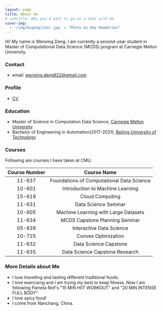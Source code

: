 ```yaml
---
layout: page
title: About me
# subtitle: Why you'd want to go on a date with me
cover-img:
  - '/img/bigimg/star.jpg' : "Photo by Amy Humphries"
---
```


Hi! My name is Wenxing Deng. I am currently a second-year student in Master of Computational Data Science (MCDS) program at Carnegie Mellon University. 

### <i class="fa fa-envelope-square" aria-hidden="true"></i> Contact
* email: [wenxing.deng622@gmail.com](mailto:wenxing.deng622@gmail.com)

### <i class="fa fa-clone" aria-hidden="true"></i> Profile
* [CV](/assets/Wenxing_s_Resume.pdf)

### <i class="fa fa-graduation-cap" aria-hidden="true"></i> Education
* Master of Science in Computation Data Science, [Carnegie Mellon University](https://www.cmu.edu/)
* Bachelor of Engineering in Automation(2017-2021), [Beijing University of Technology](http://english.bjut.edu.cn/)

### <i class="fa fa-book" aria-hidden="true"></i> Courses
Following are courses I have taken at CMU.

| Course Number |                Course Name                |
|:-------------:|:-----------------------------------------:|
| 11-637        | Foundations of Computational Data Science | 
| 10-601        | Introduction to Machine Learning          | 
| 15-619        | Cloud Computing                           | 
| 11-631        | Data Science Seminar                      |
| 10-605        | Machine Learning with Large Datasets      | 
| 11-634        | MCDS Capstone Planning Seminar            | 
| 05-839        | Interactive Data Science                  | 
| 10-725        | Convex Optimization                       | 
| 11-632        | Data Science Capstone                     | 
| 11-635        | Data Science Capstone Research            | 

### <i class="fa fa-star" aria-hidden="true"></i> More Details about Me
* I love travelling and tasting different traditional foods. 
* I love exercising and I am trying my best to keep fitness. Now I am following Pamela Reif's "15 MIN HIIT WORKOUT" and "20 MIN INTENSE FULL BODY".
* I love spicy food!
* I come from Nanchang, China.
